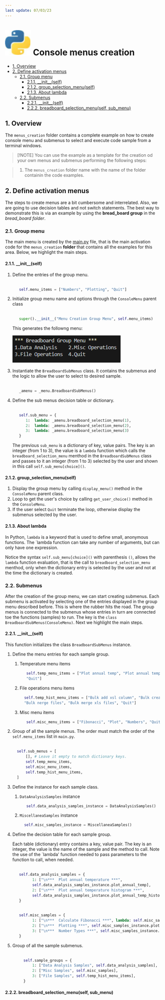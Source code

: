 ```yaml
---
last update: 07/03/23
---
```


# ![python-icon](../../media/icons/python-icon.svg) Console menus creation 

- [1. Overview](#1-overview)
- [2. Define activation menus](#2-define-activation-menus)
  - [2.1. Group menu](#21-group-menu)
    - [2.1.1. \_\_init\_\_(self)](#211-__init__self)
    - [2.1.2. group\_selection\_menu(self)](#212-group_selection_menuself)
    - [2.1.3. About lambda](#213-about-lambda)
  - [2.2. Submenus](#22-submenus)
    - [2.2.1. \_\_init\_\_(self)](#221-__init__self)
    - [2.2.2. breadboard\_selection\_menu(self, sub\_menu)](#222-breadboard_selection_menuself-sub_menu)

## 1. Overview

The `menus_creation` folder contains a complete example on how to create console
menu and submenus to select and execute code sample from a terminal windows.  
> [!NOTE] You can use the example as a template for the creation od your own
> menus and submenus performing the following steps:

> 1. The `menus_creation` folder name with the name of the folder containin the
>    code examples.
> 

## 2. Define activation menus

The steps to create menus are a bit cumbersome and interrelated. Also, we are
going to use decision tables and not switch statements. The best way to
demonstrate this is via an example by using the **bread_board
group** in the *bread_board folder*.  

### 2.1. Group menu 

The main menu is created by the [main.py](main.py) file, that is the main
activation code for the `menus_creation` **folder** that contains all the
examples for this area. Below, we highlight the main steps. 

#### 2.1.1. \_\_init\_\_(self) 

1. Define the entries of the group menu.

      ``` python
      
         self.menu_items = ["Numbers", "Plotting", "Quit"]
      
      ```

1. Initialize group menu name and options through the `ConsoleMenu` parent class

      ``` python

         super().__init__("Menu Creation Group Menu", self.menu_items)
      
      ```

      This generates the followng menu:

      ![bread board group menu](../../media/samples/bread_board_group_menu.png)

1. Instantiate the `BreadboardSubMenus` class.  It contains the submenus and the
logic to allow the user to select to desired sample.  

      ``` python
      
         _amenu = _menu.BreadboardSubMenus()
      
      ```

1. Define the sub menus decision table or dictionary.

      ``` python
      
         self.sub_menu = {
            1:  lambda: _amenu.breadboard_selection_menu(1),
            2:  lambda: _amenu.breadboard_selection_menu(2),
            3:  lambda: _amenu.breadboard_selection_menu(3)
         }
      
      ```

   The previous `sub_menu` is a dictionary of key, value pairs.  The key is an
   integer (from 1 to 3), the value is a `lambda` function which calls the
   `breadboard_selection_menu` menthod in the `BreadboardSubMenus` class and
   passes to it an integer (from 1 to 3) selected by the user and shown in this
   call `self.sub_menu[choice]()`. 

#### 2.1.2. group_selection_menu(self)

1. Display the group menu by calling `display_menu()` method in the
   `ConsoleMenu` parent class. 
1. Loop to get the user's choice by calling `get_user_choice()` method in the
   `ConsoleMenu`.
1. If the user select `Quit` terminate the loop, otherwise display the submenus
   selected by the user.
  
#### 2.1.3. About lambda

In Python, `lambda` is a keyword that is used to define small, anonymous
functions. The `lambda function can take any number of arguments, but can only
have one expression.  

Notice the syntax `self.sub_menu[choice]()` with parenthesis `()`, allows the
`lambda` function evaluation, that is the call to `breadboard_selection_menu`
menthod, only when the dictionary entry is selected by the user and not at the
time the dictionary is created.


### 2.2. Submenus 

After the creation of the group menu, we can start creating submenus.  Each
submenu is activated by selecting one of the entries displayed in the group menu
described before. This is where the rubber hits the road. The group menus is
connected to the submenus whose entries in turn are connected toe the functions
(samples) to run. The key is the `class BreadboardSubMenus(ConsoleMenu)`.
Next we highlight the main steps. 

#### 2.2.1. \_\_init\_\_(self) 

This function initializes the class `BreadboardSubMenus` instance.

1. Define the menu entries for each sample group. 

   1. Temperature menu items

      ``` python
         self.temp_menu_items = ["Plot annual temp", "Plot annual temp histogram", 
         "Quit"]
      ```  

   1. File operations menu items

      ``` python
        self.temp_hist_menu_items = ["Bulk add xsl column", "Bulk create files", 
        "Bulk nerge files", "Bulk merge xls files", "Quit"]
      ```

   1. Misc menu items

      ``` python
         self.misc_menu_items = ["Fibonacci", "Plot", "Numbers", "Quit"]
      ```

1. Group of all the sample menus. 
   The order must match the order of the `self.menu_items` list in `main.py`. 

      ``` python

        self.sub_menus = [
            [], # Leave it empty to match dictionary keys.
            self.temp_menu_items,
            self.misc_menu_items,
            self.temp_hist_menu_items,
        ]
      ```

1. Define the instance for each sample class. 

   1. `DataAnalysisSamples` instance

      ``` python
         self.data_analysis_samples_instance = DataAnalysisSamples()
      ```  

   1. `MiscellaneaSamples` instance

      ```python
        self.misc_samples_instance = MiscellaneaSamples()
      ```  

1. Define the decision table for each sample group.  

      Each table (dictionary) entry contains a key, value pair.  The key is an
      integer, the value is the name of the sample and the method to call.  Note
      the use of the `lambda' function needed to pass parameters to the function to
      call, when needed. 

      ``` python

         self.data_analysis_samples = {
               1: ["\n***  Plot annual temperature ***", 
               self.data_analysis_samples_instance.plot_annual_temp],
               2: ["\n***  Plot annual temperature histogram ***", 
               self.data_analysis_samples_instance.plot_annual_temp_histogram],
         }
      ```

      ``` python

         self.misc_samples = {
               1: ["\n***  Calculate Fibonacci ***", lambda: self.misc_samples_instance.fiboTriangle(5)],
               2: ["\n***  Plotting ***", self.misc_samples_instance.plotting],
               3: ["\n***  Number Types ***", self.misc_samples_instance.getNumberTypes],
         }

      ```

1. Group of all the sample submenus. 

   ``` python

        self.sample_groups = {
            1: ["Data Analysis Samples", self.data_analysis_samples],
            2: ["Misc Samples", self.misc_samples],
            3: ["File Samples", self.temp_hist_menu_items],
        }

   ```

#### 2.2.2. breadboard_selection_menu(self, sub_menu)

